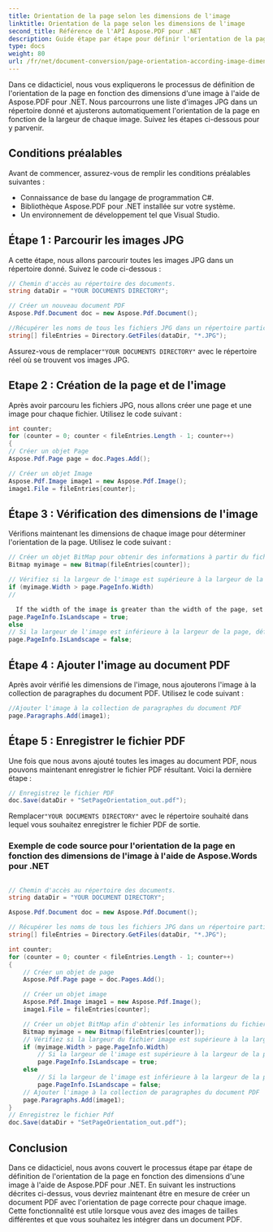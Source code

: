```yaml
---
title: Orientation de la page selon les dimensions de l'image
linktitle: Orientation de la page selon les dimensions de l'image
second_title: Référence de l'API Aspose.PDF pour .NET
description: Guide étape par étape pour définir l'orientation de la page en fonction des dimensions de l'image avec Aspose.PDF pour .NET.
type: docs
weight: 80
url: /fr/net/document-conversion/page-orientation-according-image-dimensions/
---
```


Dans ce didacticiel, nous vous expliquerons le processus de définition de l'orientation de la page en fonction des dimensions d'une image à l'aide de Aspose.PDF pour .NET. Nous parcourrons une liste d'images JPG dans un répertoire donné et ajusterons automatiquement l'orientation de la page en fonction de la largeur de chaque image. Suivez les étapes ci-dessous pour y parvenir.

## Conditions préalables
Avant de commencer, assurez-vous de remplir les conditions préalables suivantes :

- Connaissance de base du langage de programmation C#.
- Bibliothèque Aspose.PDF pour .NET installée sur votre système.
- Un environnement de développement tel que Visual Studio.

## Étape 1 : Parcourir les images JPG
A cette étape, nous allons parcourir toutes les images JPG dans un répertoire donné. Suivez le code ci-dessous :

```csharp
// Chemin d'accès au répertoire des documents.
string dataDir = "YOUR DOCUMENTS DIRECTORY";

// Créer un nouveau document PDF
Aspose.Pdf.Document doc = new Aspose.Pdf.Document();

//Récupérer les noms de tous les fichiers JPG dans un répertoire particulier
string[] fileEntries = Directory.GetFiles(dataDir, "*.JPG");
```

 Assurez-vous de remplacer`"YOUR DOCUMENTS DIRECTORY"` avec le répertoire réel où se trouvent vos images JPG.

## Etape 2 : Création de la page et de l'image
Après avoir parcouru les fichiers JPG, nous allons créer une page et une image pour chaque fichier. Utilisez le code suivant :

```csharp
int counter;
for (counter = 0; counter < fileEntries.Length - 1; counter++)
{
// Créer un objet Page
Aspose.Pdf.Page page = doc.Pages.Add();

// Créer un objet Image
Aspose.Pdf.Image image1 = new Aspose.Pdf.Image();
image1.File = fileEntries[counter];
```

## Étape 3 : Vérification des dimensions de l'image
Vérifions maintenant les dimensions de chaque image pour déterminer l'orientation de la page. Utilisez le code suivant :

```csharp
// Créer un objet BitMap pour obtenir des informations à partir du fichier image
Bitmap myimage = new Bitmap(fileEntries[counter]);

// Vérifiez si la largeur de l'image est supérieure à la largeur de la page ou non
if (myimage.Width > page.PageInfo.Width)
//

  If the width of the image is greater than the width of the page, set the page orientation to landscape
page.PageInfo.IsLandscape = true;
else
// Si la largeur de l'image est inférieure à la largeur de la page, définissez l'orientation de la page sur portrait
page.PageInfo.IsLandscape = false;
```

## Étape 4 : Ajouter l'image au document PDF
Après avoir vérifié les dimensions de l'image, nous ajouterons l'image à la collection de paragraphes du document PDF. Utilisez le code suivant :

```csharp
//Ajouter l'image à la collection de paragraphes du document PDF
page.Paragraphs.Add(image1);
```

## Étape 5 : Enregistrer le fichier PDF
Une fois que nous avons ajouté toutes les images au document PDF, nous pouvons maintenant enregistrer le fichier PDF résultant. Voici la dernière étape :

```csharp
// Enregistrez le fichier PDF
doc.Save(dataDir + "SetPageOrientation_out.pdf");
```

 Remplacer`"YOUR DOCUMENTS DIRECTORY"` avec le répertoire souhaité dans lequel vous souhaitez enregistrer le fichier PDF de sortie.

### Exemple de code source pour l'orientation de la page en fonction des dimensions de l'image à l'aide de Aspose.Words pour .NET

```csharp

// Chemin d'accès au répertoire des documents.
string dataDir = "YOUR DOCUMENT DIRECTORY";

Aspose.Pdf.Document doc = new Aspose.Pdf.Document();

// Récupérer les noms de tous les fichiers JPG dans un répertoire particulier
string[] fileEntries = Directory.GetFiles(dataDir, "*.JPG");

int counter;
for (counter = 0; counter < fileEntries.Length - 1; counter++)
{
	// Créer un objet de page
	Aspose.Pdf.Page page = doc.Pages.Add();

	// Créer un objet image
	Aspose.Pdf.Image image1 = new Aspose.Pdf.Image();
	image1.File = fileEntries[counter];

	// Créer un objet BitMap afin d'obtenir les informations du fichier image
	Bitmap myimage = new Bitmap(fileEntries[counter]);
	// Vérifiez si la largeur du fichier image est supérieure à la largeur de la page ou non
	if (myimage.Width > page.PageInfo.Width)
		// Si la largeur de l'image est supérieure à la largeur de la page, définissez l'orientation de la page sur Paysage
		page.PageInfo.IsLandscape = true;
	else
		// Si la largeur de l'image est inférieure à la largeur de la page, définissez l'orientation de la page sur Portrait
		page.PageInfo.IsLandscape = false;
	// Ajouter l'image à la collection de paragraphes du document PDF
	page.Paragraphs.Add(image1);
}
// Enregistrez le fichier Pdf
doc.Save(dataDir + "SetPageOrientation_out.pdf");
```

## Conclusion
Dans ce didacticiel, nous avons couvert le processus étape par étape de définition de l'orientation de la page en fonction des dimensions d'une image à l'aide de Aspose.PDF pour .NET. En suivant les instructions décrites ci-dessus, vous devriez maintenant être en mesure de créer un document PDF avec l'orientation de page correcte pour chaque image. Cette fonctionnalité est utile lorsque vous avez des images de tailles différentes et que vous souhaitez les intégrer dans un document PDF.